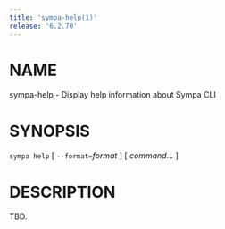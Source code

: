 ```yaml
---
title: 'sympa-help(1)'
release: '6.2.70'
---
```


# NAME

sympa-help - Display help information about Sympa CLI

# SYNOPSIS

`sympa help` \[ `--format=`_format_ \] \[ _command_... \]

# DESCRIPTION

TBD.
